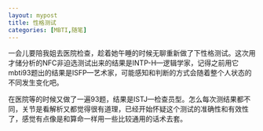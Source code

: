 ```yaml
---
layout: mypost
title: 性格测试
categories: [MBTI,随笔]
---
```

一会儿要陪我姐去医院检查，趁着她午睡的时候无聊重新做了下性格测试。这次用才储分析的NFC非迫选测试出来的结果是INTP-H—逻辑学家，记得之前用它mbti93题出的结果是ISFP—艺术家，可能感知和判断的方式会随着整个人状态的不同发生变化吧。


在医院等的时候又做了一遍93题，结果是ISTJ—检查员型。怎么每次测结果都不同，关节是看解析又都觉得很有道理，已经开始怀疑这个测试的准确性和有效性了，感觉有点像是和算命一样用一些比较通用的话术去套。